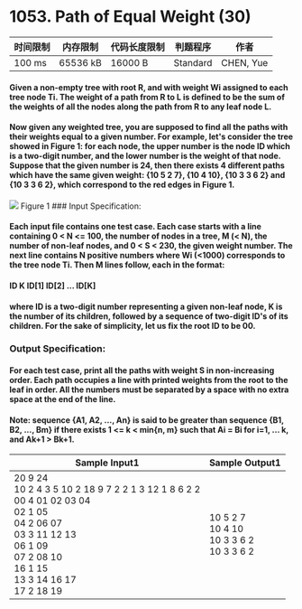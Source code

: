 # 1053. Path of Equal Weight (30)

<table>
<thead>
<th>时间限制</th><th>内存限制</th><th>代码长度限制</th><th>判题程序</th><th>作者</th>
</thead>
<tbody>
<tr><td>100 ms</td><td>65536 kB</td><td>16000 B</td><td>Standard</td><td>CHEN, Yue</td></tr></tbody>
</table>

#### Given a non-empty tree with root R, and with weight Wi assigned to each tree node Ti. The weight of a path from R to L is defined to be the sum of the weights of all the nodes along the path from R to any leaf node L.

#### Now given any weighted tree, you are supposed to find all the paths with their weights equal to a given number. For example, let's consider the tree showed in Figure 1: for each node, the upper number is the node ID which is a two-digit number, and the lower number is the weight of that node. Suppose that the given number is 24, then there exists 4 different paths which have the same given weight: {10 5 2 7}, {10 4 10}, {10 3 3 6 2} and {10 3 3 6 2}, which correspond to the red edges in Figure 1.

<image src="https://raw.githubusercontent.com/owlsn/patest/master/pat-a-practise/1053.%20Path%20of%20Equal%20Weight%20(30)/5b_mj58f84v11w.jpg"/>
Figure 1
### Input Specification:

#### Each input file contains one test case. Each case starts with a line containing 0 < N <= 100, the number of nodes in a tree, M (< N), the number of non-leaf nodes, and 0 < S < 230, the given weight number. The next line contains N positive numbers where Wi (<1000) corresponds to the tree node Ti. Then M lines follow, each in the format:

#### ID K ID[1] ID[2] ... ID[K]
#### where ID is a two-digit number representing a given non-leaf node, K is the number of its children, followed by a sequence of two-digit ID's of its children. For the sake of simplicity, let us fix the root ID to be 00.

### Output Specification:

#### For each test case, print all the paths with weight S in non-increasing order. Each path occupies a line with printed weights from the root to the leaf in order. All the numbers must be separated by a space with no extra space at the end of the line.

#### Note: sequence {A1, A2, ..., An} is said to be greater than sequence {B1, B2, ..., Bm} if there exists 1 <= k < min{n, m} such that Ai = Bi for i=1, ... k, and Ak+1 > Bk+1.

<table>
<thead>
<th>Sample Input1</th><th>Sample Output1</th>
</thead>
<tbody>
<tr><td>20 9 24<br/>10 2 4 3 5 10 2 18 9 7 2 2 1 3 12 1 8 6 2 2<br/>00 4 01 02 03 04<br/>02 1 05<br/>04 2 06 07<br/>03 3 11 12 13<br/>06 1 09<br/>07 2 08 10<br/>16 1 15<br/>13 3 14 16 17<br/>17 2 18 19</td><td>10 5 2 7<br/>10 4 10<br/>10 3 3 6 2<br/>10 3 3 6 2</td></tr></tbody>
</table>